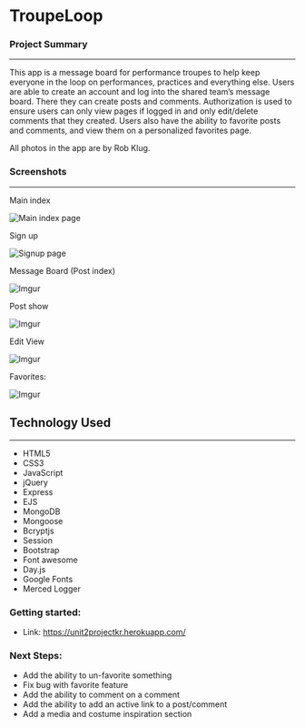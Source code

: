# TroupeLoop

### Project Summary
---
This app is a message board for performance troupes to help keep everyone in the loop on performances, practices and everything else. Users are able to create an account and log into the shared team’s message board. There they can create posts and comments. Authorization is used to ensure users can only view pages if logged in and only edit/delete comments that they created. Users also have the ability to favorite posts and comments, and view them on a personalized favorites page. 

All photos in the app are by Rob Klug. 

### Screenshots
---
Main index

![Main index page](https://i.imgur.com/SZsWmjH.png)

Sign up

![Signup page](https://i.imgur.com/YKDnfmN.png)

Message Board (Post index)

![Imgur](https://i.imgur.com/6eeIWjE.png)

Post show

![Imgur](https://i.imgur.com/UaTLCZk.png)

Edit View

![Imgur](https://i.imgur.com/3mIyKgt.png)

Favorites: 

![Imgur](https://i.imgur.com/WwovqG5.png)


## Technology Used
---
* HTML5
* CSS3
* JavaScript
* jQuery
* Express
* EJS
* MongoDB
* Mongoose
* Bcryptjs
* Session
* Bootstrap
* Font awesome
* Day.js
* Google Fonts
* Merced Logger 


### Getting started:

* Link: https://unit2projectkr.herokuapp.com/


### Next Steps: 

* Add the ability to un-favorite something
* Fix bug with favorite feature
* Add the ability to comment on a comment
* Add the ability to add an active link to a post/comment
* Add a media and costume inspiration section 